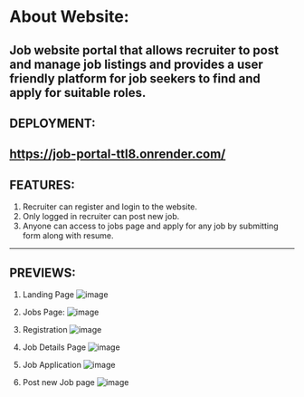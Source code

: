 # About Website:
  Job website portal that allows recruiter to post and manage job listings and provides a user friendly platform for job seekers to find and apply for suitable roles.
---

## DEPLOYMENT:
  https://job-portal-ttl8.onrender.com/
---

## FEATURES:
  1. Recruiter can register and login to the website.
  2. Only logged in recruiter can post new job.
  3. Anyone can access to jobs page and apply for any job by submitting form along with resume.
---

## PREVIEWS:
  1. Landing Page
     ![image](https://github.com/AthithianV/Job-Portal/assets/137621444/0fcfe59b-c916-40b4-aeaf-06b192e67e35)

  2. Jobs Page:
     ![image](https://github.com/AthithianV/Job-Portal/assets/137621444/0525a90e-53a9-48e3-b71b-72b468a00d76)

  3. Registration
     ![image](https://github.com/AthithianV/Job-Portal/assets/137621444/a32126f4-a045-4620-a43a-a80a00d65a57)

  4. Job Details Page
     ![image](https://github.com/AthithianV/Job-Portal/assets/137621444/957838d1-5043-4c28-82e8-491886253e5e)

  5. Job Application
     ![image](https://github.com/AthithianV/Job-Portal/assets/137621444/4facfa2c-3468-4275-b160-af71d240052a)

  6. Post new Job page
     ![image](https://github.com/AthithianV/Job-Portal/assets/137621444/6cc6a810-bc2d-4189-8547-48073780a177)




